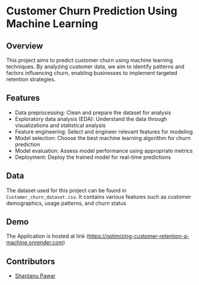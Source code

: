 # Customer Churn Prediction Using Machine Learning

## Overview
This project aims to predict customer churn using machine learning techniques. By analyzing customer data, we aim to identify patterns and factors influencing churn, enabling businesses to implement targeted retention strategies.

## Features
- Data preprocessing: Clean and prepare the dataset for analysis
- Exploratory data analysis (EDA): Understand the data through visualizations and statistical analysis
- Feature engineering: Select and engineer relevant features for modeling
- Model selection: Choose the best machine learning algorithm for churn prediction
- Model evaluation: Assess model performance using appropriate metrics
- Deployment: Deploy the trained model for real-time predictions

## Data
The dataset used for this project can be found in `Customer_churn_dataset.csv`. It contains various features such as customer demographics, usage patterns, and churn status

## Demo 
The Application is hosted at link (https://optimizing-customer-retention-a-machine.onrender.com)

## Contributors
- [Shantanu Pawar](https://github.com/Shantanupawar77)

